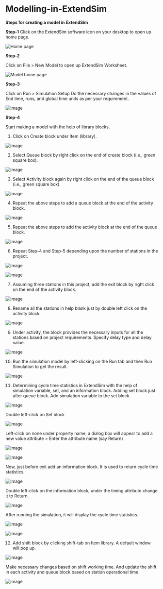 # Modelling-in-ExtendSim

**Steps for creating a model in ExtendSim**

**Step-1**
Click on the ExtendSim software icon on your desktop to open up home page.

![Home page](https://user-images.githubusercontent.com/103962807/167256459-f1102bb8-bdca-4a8e-a765-9ee0dfc89be9.JPG)

**Step-2**

Click on File > New Model to open up ExtendSim Worksheet.

![Model home page](https://user-images.githubusercontent.com/103962807/167256548-bf24901b-5ef7-4e27-bd5a-1d279ef5f1fd.JPG)

**Step-3**

Click on Run > Simulation Setup 
Do the necessary changes in the values of End time, runs, and global time units as per your requirement.

![image](https://user-images.githubusercontent.com/103962807/167255833-5c78d7d4-8b37-4dca-b86d-e412c73235d5.png)

**Step-4**

Start making a model with the help of library blocks.

1. Click on Create block under Item (library).

![image](https://user-images.githubusercontent.com/103962807/167255900-16c536d0-13f1-4107-b14d-15300c449d05.png)

2. Select Queue block by right click on the end of create block (i.e., green square box).

![image](https://user-images.githubusercontent.com/103962807/167255953-153def88-531d-41a0-9026-aa10872f36e9.png)

3. Select Activity block again by right click on the end of the queue block (i.e., green square box).

![image](https://user-images.githubusercontent.com/103962807/167255972-fccb204c-cb4c-443c-80c1-75c2bc795f3e.png)

4. Repeat the above steps to add a queue block at the end of the activity block. 

![image](https://user-images.githubusercontent.com/103962807/167255989-d32cb0b7-2276-4f35-b19c-7c93f68fa99c.png)

5. Repeat the above steps to add the activity block at the end of the queue block. 

![image](https://user-images.githubusercontent.com/103962807/167256005-727f4203-8d8f-458a-9e69-044d5738f37f.png)

6. Repeat Step-4 and Step-5 depending upon the number of stations in the project. 

![image](https://user-images.githubusercontent.com/103962807/167256016-4ac89b66-8de9-434a-837f-9148f30787c7.png)

![image](https://user-images.githubusercontent.com/103962807/167256021-0cb03d43-418d-4ed3-90e1-2c3834cd47be.png)

7. Assuming three stations in this project, add the exit block by right click on the end of the activity block.

![image](https://user-images.githubusercontent.com/103962807/167256031-70eb0fd9-d05b-4910-abfe-f0f49663fc2f.png)

8. Rename all the stations in help blank just by double left click on the activity block. 

![image](https://user-images.githubusercontent.com/103962807/167256038-9769ae95-7007-4492-ba8f-29455e033ca2.png)

9. Under activity, the block provides the necessary inputs for all the stations based on project requirements.
Specify delay type and delay value.

![image](https://user-images.githubusercontent.com/103962807/167256057-4e1cc4a6-deae-4fe0-85be-58a6d08793bc.png)

10.	Run the simulation model by left-clicking on the Run tab and then Run Simulation to get the result.

![image](https://user-images.githubusercontent.com/103962807/167256070-fd29caab-0129-4c90-a411-4cae148d2aac.png)

11.	Determining cycle time statistics in ExtendSim with the help of simulation variable, set, and an information block. 
Adding set block just after queue block. Add simulation variable to the set block.

![image](https://user-images.githubusercontent.com/103962807/167256088-bd383c77-12bf-41b5-9775-57af14c1231c.png)

Double left-click on Set block 

![image](https://user-images.githubusercontent.com/103962807/167256095-2394ded8-63ec-4970-a799-bda9803e6f8a.png)

Left-click on none under property name, a dialog box will appear to add a new value attribute > Enter the attribute name (say Return) 

![image](https://user-images.githubusercontent.com/103962807/167256113-40be709a-794b-4b05-ac5d-8da50c9227c7.png)

![image](https://user-images.githubusercontent.com/103962807/167256118-6a5f265d-4994-4e68-bfa8-e83d657f9d84.png)

Now, just before exit add an information block. It is used to return cycle time statistics.

![image](https://user-images.githubusercontent.com/103962807/167256128-3c53f0a4-3415-4c95-8055-6ca75fcda9ad.png)

Double left-click on the information block, under the timing attribute change it to Return.

![image](https://user-images.githubusercontent.com/103962807/167256132-461253e0-bee4-4339-8d57-cb6dc515e6b7.png)

After running the simulation, it will display the cycle time statistics.

![image](https://user-images.githubusercontent.com/103962807/167256139-06197aac-67ee-4f36-86b9-db69a5e7a995.png)

![image](https://user-images.githubusercontent.com/103962807/167256143-9ea16729-28bc-4d44-81a1-acbcd09e7669.png)

12.	Add shift block by clicking shift-tab on Item library. A default window will pop up. 

![image](https://user-images.githubusercontent.com/103962807/167256151-85a240e3-7fa9-416b-8738-819178388998.png)

Make necessary changes based on shift working time. And update the shift in each activity and queue block based on station operational time.

![image](https://user-images.githubusercontent.com/103962807/167256159-80ca992a-a27b-481c-84ee-fcfa77aae2da.png)
